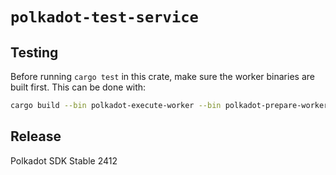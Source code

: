 # `polkadot-test-service`

## Testing

Before running `cargo test` in this crate, make sure the worker binaries are built first. This can be done with:

```sh
cargo build --bin polkadot-execute-worker --bin polkadot-prepare-worker
```


## Release

Polkadot SDK Stable 2412
